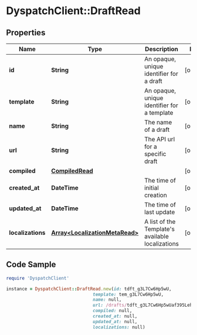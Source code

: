 # DyspatchClient::DraftRead

## Properties

Name | Type | Description | Notes
------------ | ------------- | ------------- | -------------
**id** | **String** | An opaque, unique identifier for a draft | [optional] 
**template** | **String** | An opaque, unique identifier for a template | [optional] 
**name** | **String** | The name of a draft | [optional] 
**url** | **String** | The API url for a specific draft | [optional] 
**compiled** | [**CompiledRead**](CompiledRead.md) |  | [optional] 
**created_at** | **DateTime** | The time of initial creation | [optional] 
**updated_at** | **DateTime** | The time of last update | [optional] 
**localizations** | [**Array&lt;LocalizationMetaRead&gt;**](LocalizationMetaRead.md) | A list of the Template&#39;s available localizations | [optional] 

## Code Sample

```ruby
require 'DyspatchClient'

instance = DyspatchClient::DraftRead.new(id: tdft_g3L7Cw6Hp5wU,
                                 template: tem_g3L7Cw6Hp5wU,
                                 name: null,
                                 url: /drafts/tdft_g3L7Cw6Hp5wUaf395LehwK/dft_g3L7Cw6Hp5wU,
                                 compiled: null,
                                 created_at: null,
                                 updated_at: null,
                                 localizations: null)
```


